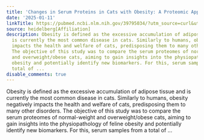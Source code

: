 ```yaml
---
title: 'Changes in Serum Proteins in Cats with Obesity: A Proteomic Approach'
date: '2025-01-11'
linkTitle: https://pubmed.ncbi.nlm.nih.gov/39795034/?utm_source=curl&utm_medium=rss&utm_campaign=pubmed-2&utm_content=1FakS-2QOkCT8HsMOQP1bCRQ4YzyumYOmxmF0moLsQ3dFB1E9V&fc=20220326224207&ff=20250112170448&v=2.18.0.post9+e462414
source: heidelberg[Affiliation]
description: Obesity is defined as the excessive accumulation of adipose tissue and
  is currently the most common disease in cats. Similarly to humans, obesity negatively
  impacts the health and welfare of cats, predisposing them to many other disorders.
  The objective of this study was to compare the serum proteomes of normal-weight
  and overweight/obese cats, aiming to gain insights into the physiopathology of feline
  obesity and potentially identify new biomarkers. For this, serum samples from a
  total of ...
disable_comments: true
---
```

Obesity is defined as the excessive accumulation of adipose tissue and is currently the most common disease in cats. Similarly to humans, obesity negatively impacts the health and welfare of cats, predisposing them to many other disorders. The objective of this study was to compare the serum proteomes of normal-weight and overweight/obese cats, aiming to gain insights into the physiopathology of feline obesity and potentially identify new biomarkers. For this, serum samples from a total of ...